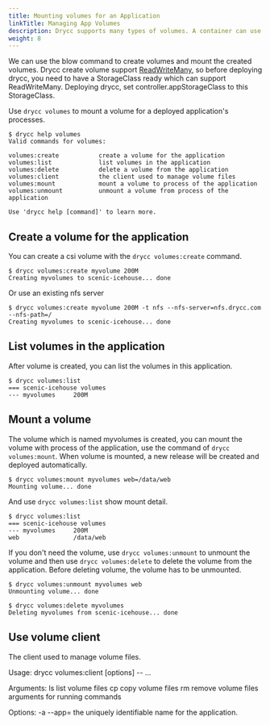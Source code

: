 ```yaml
---
title: Mounting volumes for an Application
linkTitle: Managing App Volumes
description: Drycc supports many types of volumes. A container can use any number of volume types simultaneously.
weight: 8
---
```


We can use the blow command to create volumes and mount the created volumes.
Drycc create volume support [ReadWriteMany](https://kubernetes.io/docs/concepts/storage/persistent-volumes/#access-modes), so before deploying drycc, you need to have a StorageClass ready which can support ReadWriteMany.
Deploying drycc, set controller.appStorageClass to this StorageClass.


Use `drycc volumes` to mount a volume for a deployed application's processes.

    $ drycc help volumes
    Valid commands for volumes:

    volumes:create           create a volume for the application
    volumes:list             list volumes in the application
    volumes:delete           delete a volume from the application
    volumes:client           the client used to manage volume files
    volumes:mount            mount a volume to process of the application
    volumes:unmount          unmount a volume from process of the application

    Use 'drycc help [command]' to learn more.

## Create a volume for the application

You can create a csi volume with the `drycc volumes:create` command.

    $ drycc volumes:create myvolume 200M
    Creating myvolumes to scenic-icehouse... done

Or use an existing nfs server

    $ drycc volumes:create myvolume 200M -t nfs --nfs-server=nfs.drycc.com --nfs-path=/
    Creating myvolumes to scenic-icehouse... done

## List volumes in the application

After volume is created, you can list the volumes in this application.

    $ drycc volumes:list
    === scenic-icehouse volumes
    --- myvolumes     200M

## Mount a volume

The volume which is named myvolumes is created, you can mount the volume with process of the application,
use the command of `drycc volumes:mount`. When volume is mounted, a new release will be created and deployed automatically.

    $ drycc volumes:mount myvolumes web=/data/web
    Mounting volume... done

And use `drycc volumes:list` show mount detail.

    $ drycc volumes:list
    === scenic-icehouse volumes
    --- myvolumes     200M
    web               /data/web

If you don't need the volume, use `drycc volumes:unmount` to unmount the volume and then use  `drycc volumes:delete` to delete the volume from the application.
Before deleting volume, the volume has to be unmounted.

    $ drycc volumes:unmount myvolumes web
    Unmounting volume... done

    $ drycc volumes:delete myvolumes
    Deleting myvolumes from scenic-icehouse... done

## Use volume client

The client used to manage volume files.

Usage: drycc volumes:client <cmd> [options] -- <args>...

Arguments:
  <cmd>
    ls         list volume files
    cp         copy volume files
    rm         remove volume files
  <args>
    arguments for running commands

Options:
  -a --app=<app>
    the uniquely identifiable name for the application.

